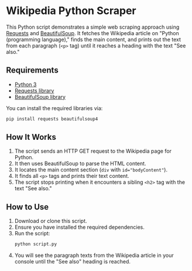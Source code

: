 # Wikipedia Python Scraper

This Python script demonstrates a simple web scraping approach using [Requests](https://pypi.org/project/requests/) and [BeautifulSoup](https://pypi.org/project/beautifulsoup4/). It fetches the Wikipedia article on "Python (programming language)," finds the main content, and prints out the text from each paragraph (`<p>` tag) until it reaches a heading with the text "See also."

## Requirements
- [Python 3](https://www.python.org/downloads/)
- [Requests library](https://pypi.org/project/requests/)
- [BeautifulSoup library](https://pypi.org/project/beautifulsoup4/)

You can install the required libraries via:
```bash
pip install requests beautifulsoup4
```

## How It Works
1. The script sends an HTTP GET request to the Wikipedia page for Python.
2. It then uses BeautifulSoup to parse the HTML content.
3. It locates the main content section (`div` with `id="bodyContent"`).
4. It finds all `<p>` tags and prints their text content.
5. The script stops printing when it encounters a sibling `<h2>` tag with the text "See also."

## How to Use
1. Download or clone this script.
2. Ensure you have installed the required dependencies.
3. Run the script:
   ```bash
   python script.py
   ```
4. You will see the paragraph texts from the Wikipedia article in your console until the "See also" heading is reached.
